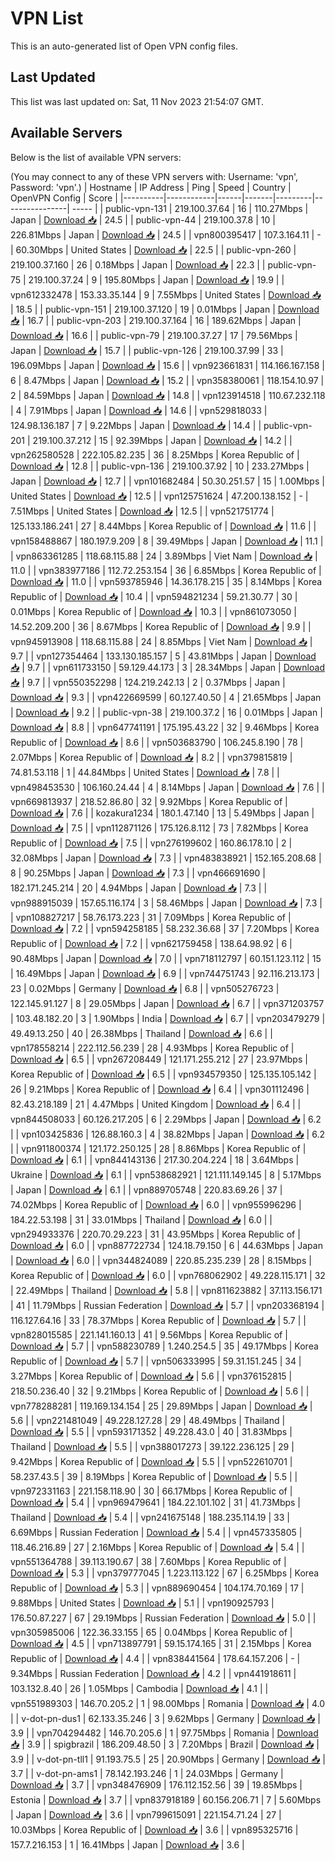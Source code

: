 # VPN List

This is an auto-generated list of Open VPN config files.

## Last Updated

This list was last updated on: Sat, 11 Nov 2023 21:54:07 GMT.

## Available Servers

Below is the list of available VPN servers:

(You may connect to any of these VPN servers with: Username: 'vpn', Password: 'vpn'.)
| Hostname | IP Address | Ping | Speed | Country | OpenVPN Config | Score |
|----------|------------|------|-------|---------|----------------| ----- |
| public-vpn-131 | 219.100.37.64 | 16 | 110.27Mbps | Japan | [Download 📥](./configs/server_0_JP.ovpn) | 24.5 |
| public-vpn-44 | 219.100.37.8 | 10 | 226.81Mbps | Japan | [Download 📥](./configs/server_1_JP.ovpn) | 24.5 |
| vpn800395417 | 107.3.164.11 | - | 60.30Mbps | United States | [Download 📥](./configs/server_2_US.ovpn) | 22.5 |
| public-vpn-260 | 219.100.37.160 | 26 | 0.18Mbps | Japan | [Download 📥](./configs/server_3_JP.ovpn) | 22.3 |
| public-vpn-75 | 219.100.37.24 | 9 | 195.80Mbps | Japan | [Download 📥](./configs/server_4_JP.ovpn) | 19.9 |
| vpn612332478 | 153.33.35.144 | 9 | 7.55Mbps | United States | [Download 📥](./configs/server_5_US.ovpn) | 18.5 |
| public-vpn-151 | 219.100.37.120 | 19 | 0.01Mbps | Japan | [Download 📥](./configs/server_6_JP.ovpn) | 16.7 |
| public-vpn-203 | 219.100.37.164 | 16 | 189.62Mbps | Japan | [Download 📥](./configs/server_7_JP.ovpn) | 16.6 |
| public-vpn-79 | 219.100.37.27 | 17 | 79.56Mbps | Japan | [Download 📥](./configs/server_8_JP.ovpn) | 15.7 |
| public-vpn-126 | 219.100.37.99 | 33 | 196.09Mbps | Japan | [Download 📥](./configs/server_9_JP.ovpn) | 15.6 |
| vpn923661831 | 114.166.167.158 | 6 | 8.47Mbps | Japan | [Download 📥](./configs/server_10_JP.ovpn) | 15.2 |
| vpn358380061 | 118.154.10.97 | 2 | 84.59Mbps | Japan | [Download 📥](./configs/server_11_JP.ovpn) | 14.8 |
| vpn123914518 | 110.67.232.118 | 4 | 7.91Mbps | Japan | [Download 📥](./configs/server_12_JP.ovpn) | 14.6 |
| vpn529818033 | 124.98.136.187 | 7 | 9.22Mbps | Japan | [Download 📥](./configs/server_13_JP.ovpn) | 14.4 |
| public-vpn-201 | 219.100.37.212 | 15 | 92.39Mbps | Japan | [Download 📥](./configs/server_14_JP.ovpn) | 14.2 |
| vpn262580528 | 222.105.82.235 | 36 | 8.25Mbps | Korea Republic of | [Download 📥](./configs/server_15_KR.ovpn) | 12.8 |
| public-vpn-136 | 219.100.37.92 | 10 | 233.27Mbps | Japan | [Download 📥](./configs/server_16_JP.ovpn) | 12.7 |
| vpn101682484 | 50.30.251.57 | 15 | 1.00Mbps | United States | [Download 📥](./configs/server_17_US.ovpn) | 12.5 |
| vpn125751624 | 47.200.138.152 | - | 7.51Mbps | United States | [Download 📥](./configs/server_18_US.ovpn) | 12.5 |
| vpn521751774 | 125.133.186.241 | 27 | 8.44Mbps | Korea Republic of | [Download 📥](./configs/server_19_KR.ovpn) | 11.6 |
| vpn158488867 | 180.197.9.209 | 8 | 39.49Mbps | Japan | [Download 📥](./configs/server_20_JP.ovpn) | 11.1 |
| vpn863361285 | 118.68.115.88 | 24 | 3.89Mbps | Viet Nam | [Download 📥](./configs/server_21_VN.ovpn) | 11.0 |
| vpn383977186 | 112.72.253.154 | 36 | 6.85Mbps | Korea Republic of | [Download 📥](./configs/server_22_KR.ovpn) | 11.0 |
| vpn593785946 | 14.36.178.215 | 35 | 8.14Mbps | Korea Republic of | [Download 📥](./configs/server_23_KR.ovpn) | 10.4 |
| vpn594821234 | 59.21.30.77 | 30 | 0.01Mbps | Korea Republic of | [Download 📥](./configs/server_24_KR.ovpn) | 10.3 |
| vpn861073050 | 14.52.209.200 | 36 | 8.67Mbps | Korea Republic of | [Download 📥](./configs/server_25_KR.ovpn) | 9.9 |
| vpn945913908 | 118.68.115.88 | 24 | 8.85Mbps | Viet Nam | [Download 📥](./configs/server_26_VN.ovpn) | 9.7 |
| vpn127354464 | 133.130.185.157 | 5 | 43.81Mbps | Japan | [Download 📥](./configs/server_27_JP.ovpn) | 9.7 |
| vpn611733150 | 59.129.44.173 | 3 | 28.34Mbps | Japan | [Download 📥](./configs/server_28_JP.ovpn) | 9.7 |
| vpn550352298 | 124.219.242.13 | 2 | 0.37Mbps | Japan | [Download 📥](./configs/server_29_JP.ovpn) | 9.3 |
| vpn422669599 | 60.127.40.50 | 4 | 21.65Mbps | Japan | [Download 📥](./configs/server_30_JP.ovpn) | 9.2 |
| public-vpn-38 | 219.100.37.2 | 16 | 0.01Mbps | Japan | [Download 📥](./configs/server_31_JP.ovpn) | 8.8 |
| vpn647741191 | 175.195.43.22 | 32 | 9.46Mbps | Korea Republic of | [Download 📥](./configs/server_32_KR.ovpn) | 8.6 |
| vpn503683790 | 106.245.8.190 | 78 | 2.07Mbps | Korea Republic of | [Download 📥](./configs/server_33_KR.ovpn) | 8.2 |
| vpn379815819 | 74.81.53.118 | 1 | 44.84Mbps | United States | [Download 📥](./configs/server_34_US.ovpn) | 7.8 |
| vpn498453530 | 106.160.24.44 | 4 | 8.14Mbps | Japan | [Download 📥](./configs/server_35_JP.ovpn) | 7.6 |
| vpn669813937 | 218.52.86.80 | 32 | 9.92Mbps | Korea Republic of | [Download 📥](./configs/server_36_KR.ovpn) | 7.6 |
| kozakura1234 | 180.1.47.140 | 13 | 5.49Mbps | Japan | [Download 📥](./configs/server_37_JP.ovpn) | 7.5 |
| vpn112871126 | 175.126.8.112 | 73 | 7.82Mbps | Korea Republic of | [Download 📥](./configs/server_38_KR.ovpn) | 7.5 |
| vpn276199602 | 160.86.178.10 | 2 | 32.08Mbps | Japan | [Download 📥](./configs/server_39_JP.ovpn) | 7.3 |
| vpn483838921 | 152.165.208.68 | 8 | 90.25Mbps | Japan | [Download 📥](./configs/server_40_JP.ovpn) | 7.3 |
| vpn466691690 | 182.171.245.214 | 20 | 4.94Mbps | Japan | [Download 📥](./configs/server_41_JP.ovpn) | 7.3 |
| vpn988915039 | 157.65.116.174 | 3 | 58.46Mbps | Japan | [Download 📥](./configs/server_42_JP.ovpn) | 7.3 |
| vpn108827217 | 58.76.173.223 | 31 | 7.09Mbps | Korea Republic of | [Download 📥](./configs/server_43_KR.ovpn) | 7.2 |
| vpn594258185 | 58.232.36.68 | 37 | 7.20Mbps | Korea Republic of | [Download 📥](./configs/server_44_KR.ovpn) | 7.2 |
| vpn621759458 | 138.64.98.92 | 6 | 90.48Mbps | Japan | [Download 📥](./configs/server_45_JP.ovpn) | 7.0 |
| vpn718112797 | 60.151.123.112 | 15 | 16.49Mbps | Japan | [Download 📥](./configs/server_46_JP.ovpn) | 6.9 |
| vpn744751743 | 92.116.213.173 | 23 | 0.02Mbps | Germany | [Download 📥](./configs/server_47_DE.ovpn) | 6.8 |
| vpn505276723 | 122.145.91.127 | 8 | 29.05Mbps | Japan | [Download 📥](./configs/server_48_JP.ovpn) | 6.7 |
| vpn371203757 | 103.48.182.20 | 3 | 1.90Mbps | India | [Download 📥](./configs/server_49_IN.ovpn) | 6.7 |
| vpn203479279 | 49.49.13.250 | 40 | 26.38Mbps | Thailand | [Download 📥](./configs/server_50_TH.ovpn) | 6.6 |
| vpn178558214 | 222.112.56.239 | 28 | 4.93Mbps | Korea Republic of | [Download 📥](./configs/server_51_KR.ovpn) | 6.5 |
| vpn267208449 | 121.171.255.212 | 27 | 23.97Mbps | Korea Republic of | [Download 📥](./configs/server_52_KR.ovpn) | 6.5 |
| vpn934579350 | 125.135.105.142 | 26 | 9.21Mbps | Korea Republic of | [Download 📥](./configs/server_53_KR.ovpn) | 6.4 |
| vpn301112496 | 82.43.218.189 | 21 | 4.47Mbps | United Kingdom | [Download 📥](./configs/server_54_GB.ovpn) | 6.4 |
| vpn844508033 | 60.126.217.205 | 6 | 2.29Mbps | Japan | [Download 📥](./configs/server_55_JP.ovpn) | 6.2 |
| vpn103425836 | 126.88.160.3 | 4 | 38.82Mbps | Japan | [Download 📥](./configs/server_56_JP.ovpn) | 6.2 |
| vpn911800374 | 121.172.250.125 | 28 | 8.86Mbps | Korea Republic of | [Download 📥](./configs/server_57_KR.ovpn) | 6.1 |
| vpn844143136 | 217.30.204.224 | 18 | 3.64Mbps | Ukraine | [Download 📥](./configs/server_58_UA.ovpn) | 6.1 |
| vpn538682921 | 121.111.149.145 | 8 | 5.17Mbps | Japan | [Download 📥](./configs/server_59_JP.ovpn) | 6.1 |
| vpn889705748 | 220.83.69.26 | 37 | 74.02Mbps | Korea Republic of | [Download 📥](./configs/server_60_KR.ovpn) | 6.0 |
| vpn955996296 | 184.22.53.198 | 31 | 33.01Mbps | Thailand | [Download 📥](./configs/server_61_TH.ovpn) | 6.0 |
| vpn294933376 | 220.70.29.223 | 31 | 43.95Mbps | Korea Republic of | [Download 📥](./configs/server_62_KR.ovpn) | 6.0 |
| vpn887722734 | 124.18.79.150 | 6 | 44.63Mbps | Japan | [Download 📥](./configs/server_63_JP.ovpn) | 6.0 |
| vpn344824089 | 220.85.235.239 | 28 | 8.15Mbps | Korea Republic of | [Download 📥](./configs/server_64_KR.ovpn) | 6.0 |
| vpn768062902 | 49.228.115.171 | 32 | 22.49Mbps | Thailand | [Download 📥](./configs/server_65_TH.ovpn) | 5.8 |
| vpn811623882 | 37.113.156.171 | 41 | 11.79Mbps | Russian Federation | [Download 📥](./configs/server_66_RU.ovpn) | 5.7 |
| vpn203368194 | 116.127.64.16 | 33 | 78.37Mbps | Korea Republic of | [Download 📥](./configs/server_67_KR.ovpn) | 5.7 |
| vpn828015585 | 221.141.160.13 | 41 | 9.56Mbps | Korea Republic of | [Download 📥](./configs/server_68_KR.ovpn) | 5.7 |
| vpn588230789 | 1.240.254.5 | 35 | 49.17Mbps | Korea Republic of | [Download 📥](./configs/server_69_KR.ovpn) | 5.7 |
| vpn506333995 | 59.31.151.245 | 34 | 3.27Mbps | Korea Republic of | [Download 📥](./configs/server_70_KR.ovpn) | 5.6 |
| vpn376152815 | 218.50.236.40 | 32 | 9.21Mbps | Korea Republic of | [Download 📥](./configs/server_71_KR.ovpn) | 5.6 |
| vpn778288281 | 119.169.134.154 | 25 | 29.89Mbps | Japan | [Download 📥](./configs/server_72_JP.ovpn) | 5.6 |
| vpn221481049 | 49.228.127.28 | 29 | 48.49Mbps | Thailand | [Download 📥](./configs/server_73_TH.ovpn) | 5.5 |
| vpn593171352 | 49.228.43.0 | 40 | 31.83Mbps | Thailand | [Download 📥](./configs/server_74_TH.ovpn) | 5.5 |
| vpn388017273 | 39.122.236.125 | 29 | 9.42Mbps | Korea Republic of | [Download 📥](./configs/server_75_KR.ovpn) | 5.5 |
| vpn522610701 | 58.237.43.5 | 39 | 8.19Mbps | Korea Republic of | [Download 📥](./configs/server_76_KR.ovpn) | 5.5 |
| vpn972331163 | 221.158.118.90 | 30 | 66.17Mbps | Korea Republic of | [Download 📥](./configs/server_77_KR.ovpn) | 5.4 |
| vpn969479641 | 184.22.101.102 | 31 | 41.73Mbps | Thailand | [Download 📥](./configs/server_78_TH.ovpn) | 5.4 |
| vpn241675148 | 188.235.114.19 | 33 | 6.69Mbps | Russian Federation | [Download 📥](./configs/server_79_RU.ovpn) | 5.4 |
| vpn457335805 | 118.46.216.89 | 27 | 2.16Mbps | Korea Republic of | [Download 📥](./configs/server_80_KR.ovpn) | 5.4 |
| vpn551364788 | 39.113.190.67 | 38 | 7.60Mbps | Korea Republic of | [Download 📥](./configs/server_81_KR.ovpn) | 5.3 |
| vpn379777045 | 1.223.113.122 | 67 | 6.25Mbps | Korea Republic of | [Download 📥](./configs/server_82_KR.ovpn) | 5.3 |
| vpn889690454 | 104.174.70.169 | 17 | 9.88Mbps | United States | [Download 📥](./configs/server_83_US.ovpn) | 5.1 |
| vpn190925793 | 176.50.87.227 | 67 | 29.19Mbps | Russian Federation | [Download 📥](./configs/server_84_RU.ovpn) | 5.0 |
| vpn305985006 | 122.36.33.155 | 65 | 0.04Mbps | Korea Republic of | [Download 📥](./configs/server_85_KR.ovpn) | 4.5 |
| vpn713897791 | 59.15.174.165 | 31 | 2.15Mbps | Korea Republic of | [Download 📥](./configs/server_86_KR.ovpn) | 4.4 |
| vpn838441564 | 178.64.157.206 | - | 9.34Mbps | Russian Federation | [Download 📥](./configs/server_87_RU.ovpn) | 4.2 |
| vpn441918611 | 103.132.8.40 | 26 | 1.05Mbps | Cambodia | [Download 📥](./configs/server_88_KH.ovpn) | 4.1 |
| vpn551989303 | 146.70.205.2 | 1 | 98.00Mbps | Romania | [Download 📥](./configs/server_89_RO.ovpn) | 4.0 |
| v-dot-pn-dus1 | 62.133.35.246 | 3 | 9.62Mbps | Germany | [Download 📥](./configs/server_90_DE.ovpn) | 3.9 |
| vpn704294482 | 146.70.205.6 | 1 | 97.75Mbps | Romania | [Download 📥](./configs/server_91_RO.ovpn) | 3.9 |
| spigbrazil | 186.209.48.50 | 3 | 7.20Mbps | Brazil | [Download 📥](./configs/server_92_BR.ovpn) | 3.9 |
| v-dot-pn-tll1 | 91.193.75.5 | 25 | 20.90Mbps | Germany | [Download 📥](./configs/server_93_DE.ovpn) | 3.7 |
| v-dot-pn-ams1 | 78.142.193.246 | 1 | 24.03Mbps | Germany | [Download 📥](./configs/server_94_DE.ovpn) | 3.7 |
| vpn348476909 | 176.112.152.56 | 39 | 19.85Mbps | Estonia | [Download 📥](./configs/server_95_EE.ovpn) | 3.7 |
| vpn837918189 | 60.156.206.71 | 7 | 5.60Mbps | Japan | [Download 📥](./configs/server_96_JP.ovpn) | 3.6 |
| vpn799615091 | 221.154.71.24 | 27 | 10.03Mbps | Korea Republic of | [Download 📥](./configs/server_97_KR.ovpn) | 3.6 |
| vpn895325716 | 157.7.216.153 | 1 | 16.41Mbps | Japan | [Download 📥](./configs/server_98_JP.ovpn) | 3.6 |
